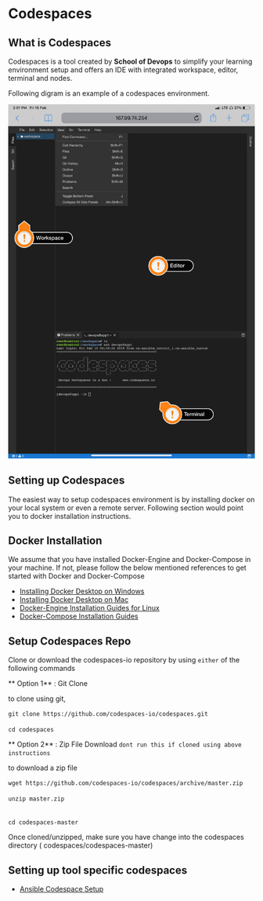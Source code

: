# Codespaces

## What is Codespaces

Codespaces is a tool created by **School of Devops** to simplify your learning environment setup and offers an IDE with integrated workspace, editor, terminal and nodes.


Following digram is an example of a codespaces environment.

![Codespaces](images/codespaces.JPG)

## Setting up Codespaces

The easiest way to setup codespaces environment is by installing docker on your local system or even a remote server. Following section would point you to docker installation instructions.

## Docker Installation
We assume that you have installed Docker-Engine and Docker-Compose in your machine. If not, please follow the below mentioned references to get started with Docker and Docker-Compose

  * [Installing Docker Desktop on Windows](https://docs.docker.com/docker-for-windows/install/)
  * [Installing Docker Desktop on Mac](https://docs.docker.com/docker-for-mac/install/)
  * [Docker-Engine Installation Guides for Linux](https://docs.docker.com/install/)
  * [Docker-Compose Installation Guides](https://docs.docker.com/compose/install/)


## Setup Codespaces Repo

Clone or download the codespaces-io repository by using `either` of the following commands

** Option 1** : Git Clone

to clone using git,

```
git clone https://github.com/codespaces-io/codespaces.git

cd codespaces
```

** Option 2** : Zip File Download `dont run this if cloned using above instructions `

to download a zip file

```
wget https://github.com/codespaces-io/codespaces/archive/master.zip

unzip master.zip


cd codespaces-master
```


Once cloned/unzipped, make sure you have change into the codespaces directory ( codespaces/codespaces-master)



## Setting up tool specific codespaces

  * [Ansible Codespace Setup](ansible.md)
